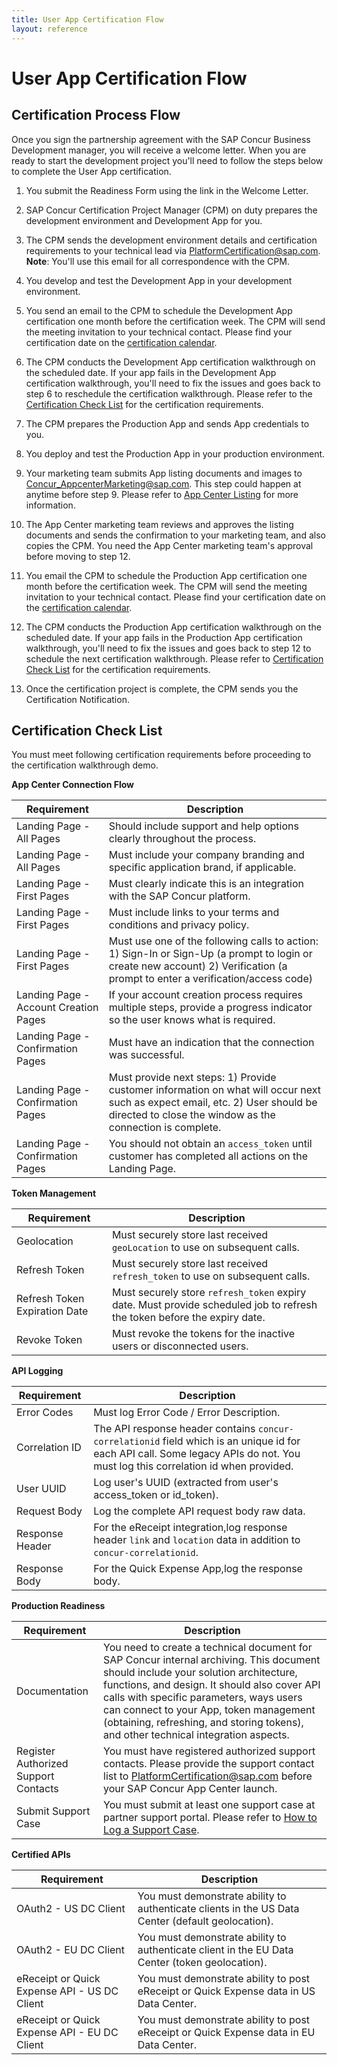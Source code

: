 ```yaml
---
title: User App Certification Flow
layout: reference
---
```


# User App Certification Flow

## Certification Process Flow

Once you sign the partnership agreement with the SAP Concur Business Development manager, you will receive a welcome letter. When you are ready to start the development project you'll need to follow the steps below to complete the User App certification.

1. You submit the Readiness Form using the link in the Welcome Letter.

2. SAP Concur Certification Project Manager (CPM) on duty prepares the development environment and Development App for you.
   
3. The CPM sends the development environment details and certification requirements to your technical lead via [PlatformCertification@sap.com](mailto:platformcertification@sap.com). **Note**: You'll use this email for all correspondence with the CPM.

4. You develop and test the Development App in your development environment.

5. You send an email to the CPM to schedule the Development App certification one month before the certification week. The CPM will send the meeting invitation to your technical contact. Please find your certification date on the [certification calendar](user-app-certification-calender.pdf).

6. The CPM conducts the Development App certification walkthrough on the scheduled date. If your app fails in the Development App certification walkthrough, you'll need to fix the issues and goes back to step 6 to reschedule the certification walkthrough. Please refer to the [Certification Check List](#certification-check-list) for the certification requirements. 

7. The CPM prepares the Production App and sends App credentials to you.

8. You deploy and test the Production App in your production environment. 

9.  Your marketing team submits App listing documents and images to [Concur_AppcenterMarketing@sap.com](mailto:Concur_AppcenterMarketing@sap.com). This step could happen at anytime before step 9. Please refer to [App Center Listing](/api-guides/e-receipts-new.html#creating-and-updating-an-app-center-listing) for more information.

10. The App Center marketing team reviews and approves the listing documents and sends the confirmation to your marketing team, and also copies the CPM. You need the App Center marketing team's approval before moving to step 12. 

11. You email the CPM to schedule the Production App certification one month before the certification week. The CPM will send the meeting invitation to your technical contact. Please find your certification date on the [certification calendar](user-app-certification-calender.pdf).

12. The CPM conducts the Production App certification walkthrough on the scheduled date. If your app fails in the Production App certification walkthrough, you'll need to fix the issues and goes back to step 12 to schedule the next certification walkthrough. Please refer to [Certification Check List](#certification-check-list) for the certification requirements. 

13. Once the certification project is complete, the CPM sends you the Certification Notification.

## <a name="certification-check-list"></a>Certification Check List

You must meet following certification requirements before proceeding to the certification walkthrough demo.

 **App Center Connection Flow**

|Requirement | Description |
| --- | --- |
|Landing Page - All Pages |Should include support and help options clearly throughout the process. |
|Landing Page - All Pages |Must include your company branding and specific application brand, if applicable​. |
|Landing Page - First Pages |Must clearly indicate this is an integration with the SAP Concur platform. |
|Landing Page - First Pages |Must include links to your terms and conditions and privacy policy. |
|Landing Page - First Pages |Must use one of the following calls to action: 1) Sign-In or Sign-Up (a prompt to login or create new account) 2) Verification (a prompt to enter a verification/access code)​ |
|Landing Page - Account Creation Pages |If your account creation process requires multiple steps, provide a progress indicator so the user knows what is required. |
|Landing Page - Confirmation Pages |Must have an indication that the connection was successful. |
|Landing Page - Confirmation Pages |Must provide next steps​: 1) Provide customer information on what will occur next such as expect email, etc. 2) User should be directed to close the window as the connection is complete. |
|Landing Page - Confirmation Pages |You should not obtain an `access_token` until customer has completed all actions on the Landing Page.​ |

 **Token Management**

|Requirement | Description |
| --- | --- |
|Geolocation | Must securely store last received `geoLocation` to use on subsequent calls. |
|Refresh Token | Must securely store last received `refresh_token` to use on subsequent calls. |
|Refresh Token Expiration Date | Must securely store `refresh_token` expiry date. Must provide scheduled job to refresh the token before the expiry date. |
|Revoke Token | Must revoke the tokens for the inactive users or disconnected users.  |

 **API Logging**

|Requirement | Description |
| --- | --- |
|Error Codes |Must log Error Code / Error Description. |
|Correlation ID|The API response header contains `concur-correlationid` field which is an unique id for each API call. Some legacy APIs do not. You must log this correlation id when provided.  |
|User UUID |Log user's UUID (extracted from user's access_token or id_token).|
|Request Body |Log the complete API request body raw data. |
|Response Header |For the eReceipt integration,log response header `link` and `location` data in addition to `concur-correlationid`. |
|Response Body |For the Quick Expense App,log the response body. |

**Production Readiness**

|Requirement | Description |
| --- | --- |
|Documentation |You need to create a technical document for SAP Concur internal archiving. This document should include your solution architecture, functions, and design. It should also cover API calls with specific parameters, ways users can connect to your App, token management (obtaining, refreshing, and storing tokens), and other technical integration aspects.|
|Register Authorized Support Contacts |You must have registered authorized support contacts​. Please provide the support contact list to [PlatformCertification@sap.com](mailto:platformcertification@sap.com) before your SAP Concur App Center launch.|
|Submit Support Case |You must submit at least one support case at partner support portal. Please refer to [How to Log a Support Case](https://developer.concur.com/tools-support/support.html#log-a-support-case).|

**Certified APIs**

|Requirement | Description |
| --- | --- |
|OAuth2 - US DC Client |You must demonstrate ability to authenticate clients in the US Data Center (default geolocation). |
|OAuth2 - EU DC Client |You must demonstrate ability to authenticate client in the EU Data Center (token geolocation). |
|eReceipt or Quick Expense API - US DC Client |You must demonstrate ability to post eReceipt or Quick Expense data in US Data Center. |
|eReceipt or Quick Expense API - EU DC Client |You must demonstrate ability to post eReceipt or Quick Expense data in EU Data Center. |

